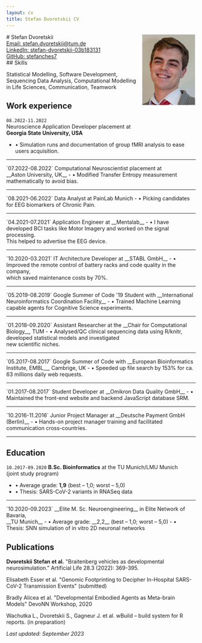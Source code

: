 ```yaml
---
layout: cv
title: Stefan Dvoretskii CV
---
```

<img style="float: right;width: 15vw; height:auto" src="media/my_photo.png">
# Stefan Dvoretskii


<div id="webaddress">
<a href="stefan.dvoretskii@tum.de">Email: stefan.dvoretskii@tum.de</a> 
  <br>
<a href="https://www.linkedin.com/in/stefan-dvoretskii-03b183131/">LinkedIn: stefan-dvoretskii-03b183131</a>
  <br> 
  <a href="https://github.com/stefanches7">GitHub: stefanches7</a>
 </div>
## Skills

Statistical Modelling, Software Development, Sequencing Data Analysis, Computational Modelling in Life Sciences, Communication, Teamwork

## Work experience

`08.2022-11.2022`	
Neuroscience Application Developer placement at <br> __Georgia State University, USA__ 
- • Simulation runs and documentation of group fMRI analysis to ease users acquisition.
<hr>
`07.2022-08.2022`	
Computational Neuroscientist placement at <br> __Aston University, UK__ 
- • Modified Transfer Entropy measurement mathematically to avoid bias.
<hr>
`08.2021-06.2022`
Data Analyst at PainLab Munich
- • Picking candidates for EEG biomarkers of Chronic Pain.
<hr>
`04.2021-07.2021`
Application Engineer at __Mentalab__
-  • I have developed BCI tasks like Motor Imagery and worked on the signal processing. <br> This helped to advertise the EEG device.
<hr>
`10.2020-03.2021`
IT Architecture Developer at __STABL GmbH__
-  • Improved the remote control of battery racks and code quality in the company, <br> which saved maintenance costs by 70%.
<hr>
`05.2019-08.2019`
Google Summer of Code '19 Student with __International Neuroinformatics Coordination Facility__
- • Trained Machine Learning capable agents for Cognitive Science experiments.
<hr>
`01.2018-09.2020`
Assistant Researcher at the __Chair for Computational Biology__, TUM
- • Analysed/QC clinical sequencing data using R/knitr, developed statistical models and investigated <br> new scientific niches.
<hr>
`05.2017-08.2017`
Google Summer of Code with __European Bioinformatics Institute, EMBL__, Cambrige, UK
- • Speeded up file search by 153% for ca. 63 millions daily web requests.
<hr>
`01.2017-08.2017`	 
Student Developer at __Omikron Data Quality GmbH__ 
- • Maintained the front-end website and backend JavaScript database SRM. 
 <hr>
`10.2016-11.2016`	
Junior Project Manager at __Deutsche Payment GmbH (Berlin)__ 
- • Hands-on project manager training and facilitated communication cross-countries.

<hr>

## Education

`10.2017-09.2020`
__B.Sc. Bioinformatics__ at the TU Munich/LMU Munich <br> (joint study program)
- • Average grade: __1,9__ (best – 1,0; worst – 5,0)
- • Thesis: SARS-CoV-2 variants in RNASeq data
<hr>
`10.2020-09.2023`
__Elite M. Sc. Neuroengineering__ in Elite Network of Bavaria,<br> __TU Munich__
- • Average grade: __2,2__ (best – 1,0; worst – 5,0)
- • Thesis: SNN simulation of in vitro 2D neuronal networks

## Publications

__Dvoretskii Stefan et al.__ "Braitenberg vehicles as developmental neurosimulation." Artificial Life 28.3 (2022): 369-395.

Elisabeth Esser et al. "Genomic Footprinting to Decipher In-Hospital SARS-CoV-2 Transmission Events" (submitted)

Bradly Alicea et al. "Developmental Embodied Agents as Meta-brain Models" DevoNN Workshop, 2020

Wachutka L., Dvoretskii S., Gagneur J. et al. wBuild – build system for R reports. (in preparation)

_Last updated: September 2023_


